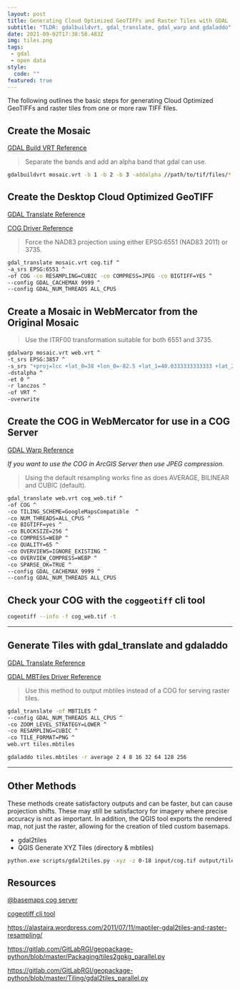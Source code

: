 ```yaml
---
layout: post
title: Generating Cloud Optimized GeoTIFFs and Raster Tiles with GDAL
subtitle: "TLDR: gdalbuildvrt, gdal_translate, gdal_warp and gdaladdo"
date: 2021-09-02T17:38:58.483Z
img: tiles.png
tags:
 - gdal
 - open data
style:
  code: ""
featured: true
---
```

The following outlines the basic steps for generating Cloud Optimized GeoTIFFs and raster tiles from one or more raw TIFF files.

## Create the Mosaic


[GDAL Build VRT Reference](https://gdal.org/programs/gdalbuildvrt.html)

> Separate the bands and add an alpha band that gdal can use.


```bash
gdalbuildvrt mosaic.vrt -b 1 -b 2 -b 3 -addalpha //path/to/tif/files/*.tif
```



## Create the Desktop Cloud Optimized GeoTIFF

[GDAL Translate Reference](https://gdal.org/programs/gdal_translate.html)

[COG Driver Reference](https://gdal.org/drivers/raster/cog.html)



> Force the NAD83 projection using either EPSG:6551 (NAD83 2011) or 3735.



```bash
gdal_translate mosaic.vrt cog.tif ^
-a_srs EPSG:6551 ^
-of COG -co RESAMPLING=CUBIC -co COMPRESS=JPEG -co BIGTIFF=YES ^
--config GDAL_CACHEMAX 9999 ^
--config GDAL_NUM_THREADS ALL_CPUS
```



## Create a Mosaic in WebMercator from the Original Mosaic



> Use the ITRF00 transformation suitable for both 6551 and 3735.



```bash
gdalwarp mosaic.vrt web.vrt ^
-t_srs EPSG:3857 ^
-s_srs "+proj=lcc +lat_0=38 +lon_0=-82.5 +lat_1=40.0333333333333 +lat_2=38.7333333333333 +x_0=600000 +y_0=0 +ellps=GRS80 +towgs84=-0.9956,1.9013,0.5215,0.025915,0.009246,0.011599,-0.00062 +units=us-ft +no_defs" ^
-dstalpha ^
-et 0 ^
-r lanczos ^
-of VRT ^
-overwrite
```



## Create the COG in WebMercator for use in a COG Server

[GDAL Warp Reference](https://gdal.org/programs/gdalwarp.html)



*If you want to use the COG in ArcGIS Server then use JPEG compression.*



> Using the default resampling works fine as does AVERAGE, BILINEAR and CUBIC (default).



```bash
gdal_translate web.vrt cog_web.tif ^
-of COG ^
-co TILING_SCHEME=GoogleMapsCompatible  ^
-co NUM_THREADS=ALL_CPUS ^
-co BIGTIFF=yes ^
-co BLOCKSIZE=256 ^
-co COMPRESS=WEBP ^
-co QUALITY=65 ^
-co OVERVIEWS=IGNORE_EXISTING ^
-co OVERVIEW_COMPRESS=WEBP ^
-co SPARSE_OK=TRUE ^
--config GDAL_CACHEMAX 9999 ^
--config GDAL_NUM_THREADS ALL_CPUS
```



## Check your COG with the `coggeotiff` cli tool



```bash
cogeotiff --info -f cog_web.tif -t
```



---



## Generate Tiles with gdal_translate and gdaladdo

[GDAL Translate Reference](https://gdal.org/programs/gdal_translate.html)

[GDAL MBTiles Driver Reference](https://gdal.org/drivers/raster/mbtiles.html)

> Use this method to output mbtiles instead of a COG for serving raster tiles.

```bash
gdal_translate -of MBTILES ^
--config GDAL_NUM_THREADS ALL_CPUS ^
-co ZOOM_LEVEL_STRATEGY=LOWER ^
-co RESAMPLING=CUBIC ^
-co TILE_FORMAT=PNG ^
web.vrt tiles.mbtiles
```

```bash
gdaladdo tiles.mbtiles -r average 2 4 8 16 32 64 128 256
```

---

## Other Methods

These methods create satisfactory outputs and can be faster, but can cause projection shifts. These may still be satisfactory for imagery where precise accuracy is not as important. In addition, the QGIS tool exports the rendered map, not just the raster, allowing for the creation of tiled custom basemaps. 

* gdal2tiles
* QGIS Generate XYZ Tiles (directory & mbtiles)

```bash
python.exe scripts/gdal2tiles.py -xyz -z 0-18 input/cog.tif output/tiles
```

## Resources

[@basemaps cog server](https://github.com/linz/basemaps)


[cogeotiff cli tool](https://github.com/blacha/cogeotiff)

<https://alastaira.wordpress.com/2011/07/11/maptiler-gdal2tiles-and-raster-resampling/>

<https://gitlab.com/GitLabRGI/geopackage-python/blob/master/Packaging/tiles2gpkg_parallel.py>

<https://gitlab.com/GitLabRGI/geopackage-python/blob/master/Tiling/gdal2tiles_parallel.py>